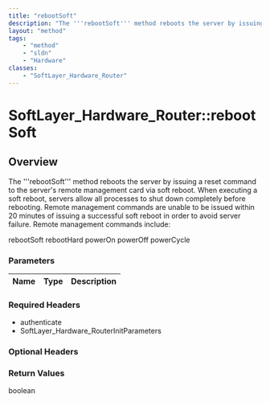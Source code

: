```yaml
---
title: "rebootSoft"
description: "The '''rebootSoft''' method reboots the server by issuing a reset command to the server's remote management card via sof... "
layout: "method"
tags:
    - "method"
    - "sldn"
    - "Hardware"
classes:
    - "SoftLayer_Hardware_Router"
---
```

# SoftLayer_Hardware_Router::rebootSoft
## Overview 
The '''rebootSoft''' method reboots the server by issuing a reset command to the server's remote management card via soft reboot. When executing a soft reboot, servers allow all processes to shut down completely before rebooting. Remote management commands are unable to be issued within 20 minutes of issuing a successful soft reboot in order to avoid server failure. Remote management commands include: 

rebootSoft rebootHard powerOn powerOff powerCycle 



### Parameters 
|Name | Type | Description |
| --- | --- | --- |


### Required Headers
* authenticate
* SoftLayer_Hardware_RouterInitParameters

### Optional Headers

### Return Values
boolean

